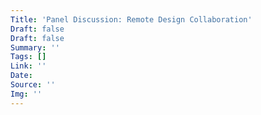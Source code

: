 ```yaml
---
Title: 'Panel Discussion: Remote Design Collaboration'
Draft: false
Draft: false
Summary: ''
Tags: []
Link: ''
Date: 
Source: ''
Img: ''
---
```

